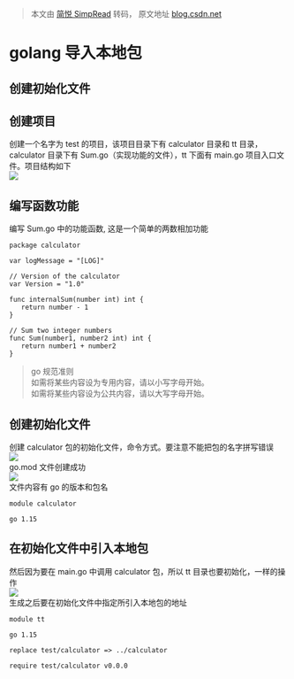 > 本文由 [简悦 SimpRead](http://ksria.com/simpread/) 转码， 原文地址 [blog.csdn.net](https://blog.csdn.net/qq_39248122/article/details/115113241)

golang 导入本地包
============

创建初始化文件
-------

创建项目
----

创建一个名字为 test 的项目，该项目目录下有 calculator 目录和 tt 目录，calculator 目录下有 Sum.go（实现功能的文件），tt 下面有 main.go 项目入口文件。项目结构如下  
![](https://img-blog.csdnimg.cn/20210323112725313.png)

编写函数功能
------

编写 Sum.go 中的功能函数, 这是一个简单的两数相加功能

```
package calculator

var logMessage = "[LOG]"

// Version of the calculator
var Version = "1.0"

func internalSum(number int) int {
   return number - 1
}

// Sum two integer numbers
func Sum(number1, number2 int) int {
   return number1 + number2
}

```

> go 规范准则  
> 如需将某些内容设为专用内容，请以小写字母开始。  
> 如需将某些内容设为公共内容，请以大写字母开始。

创建初始化文件
-------

创建 calculator 包的初始化文件，命令方式。要注意不能把包的名字拼写错误  
![](https://img-blog.csdnimg.cn/2021032311322877.png)  
go.mod 文件创建成功  
![](https://img-blog.csdnimg.cn/20210323113401419.png)  
文件内容有 go 的版本和包名

```
module calculator

go 1.15

```

在初始化文件中引入本地包
------------

然后因为要在 main.go 中调用 calculator 包，所以 tt 目录也要初始化，一样的操作  
![](https://img-blog.csdnimg.cn/20210323142235676.png)  
生成之后要在初始化文件中指定所引入本地包的地址

```
module tt

go 1.15

replace test/calculator => ../calculator

require test/calculator v0.0.0


```